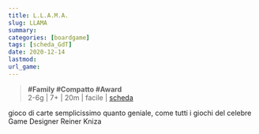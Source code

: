 ```yaml
---
title: L.L.A.M.A.
slug: LLAMA
summary: 
categories: [boardgame]
tags: [scheda_GdT]
date: 2020-12-14
lastmod: 
url_game: 
---
```

> **#Family #Compatto #Award**  
> 2-6g | 7+ | 20m | facile | [scheda](https://www.boardgamegeek.com/boardgame/266083/llm)  

gioco di carte semplicissimo quanto geniale, come tutti i giochi del celebre Game Designer Reiner Kniza


